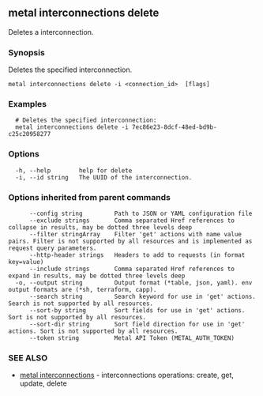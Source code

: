 ## metal interconnections delete

Deletes a interconnection.

### Synopsis

Deletes the specified interconnection.

```
metal interconnections delete -i <connection_id>  [flags]
```

### Examples

```
  # Deletes the specified interconnection:
  metal interconnections delete -i 7ec86e23-8dcf-48ed-bd9b-c25c20958277
```

### Options

```
  -h, --help        help for delete
  -i, --id string   The UUID of the interconnection.
```

### Options inherited from parent commands

```
      --config string         Path to JSON or YAML configuration file
      --exclude strings       Comma separated Href references to collapse in results, may be dotted three levels deep
      --filter stringArray    Filter 'get' actions with name value pairs. Filter is not supported by all resources and is implemented as request query parameters.
      --http-header strings   Headers to add to requests (in format key=value)
      --include strings       Comma separated Href references to expand in results, may be dotted three levels deep
  -o, --output string         Output format (*table, json, yaml). env output formats are (*sh, terraform, capp).
      --search string         Search keyword for use in 'get' actions. Search is not supported by all resources.
      --sort-by string        Sort fields for use in 'get' actions. Sort is not supported by all resources.
      --sort-dir string       Sort field direction for use in 'get' actions. Sort is not supported by all resources.
      --token string          Metal API Token (METAL_AUTH_TOKEN)
```

### SEE ALSO

* [metal interconnections](metal_interconnections.md)	 - interconnections operations: create, get, update, delete

